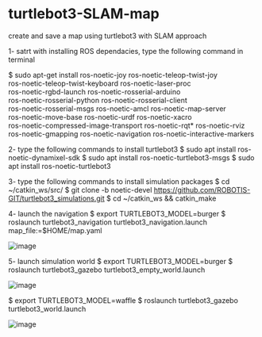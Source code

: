 # turtlebot3-SLAM-map

create and save a map using turtlebot3 with SLAM approach

1- satrt with installing ROS dependacies, type the following command in terminal 

$ sudo apt-get install ros-noetic-joy ros-noetic-teleop-twist-joy \
  ros-noetic-teleop-twist-keyboard ros-noetic-laser-proc \
  ros-noetic-rgbd-launch ros-noetic-rosserial-arduino \
  ros-noetic-rosserial-python ros-noetic-rosserial-client \
  ros-noetic-rosserial-msgs ros-noetic-amcl ros-noetic-map-server \
  ros-noetic-move-base ros-noetic-urdf ros-noetic-xacro \
  ros-noetic-compressed-image-transport ros-noetic-rqt* ros-noetic-rviz \
  ros-noetic-gmapping ros-noetic-navigation ros-noetic-interactive-markers
  
  
  2- type the following commands to install turtlebot3
  $ sudo apt install ros-noetic-dynamixel-sdk
  $ sudo apt install ros-noetic-turtlebot3-msgs
  $ sudo apt install ros-noetic-turtlebot3
  
  
  3- type the following commands to install simulation packages 
  $ cd ~/catkin_ws/src/
  $ git clone -b noetic-devel https://github.com/ROBOTIS-GIT/turtlebot3_simulations.git
  $ cd ~/catkin_ws && catkin_make
  
  4- launch the navigation 
  $ export TURTLEBOT3_MODEL=burger
  $ roslaunch turtlebot3_navigation turtlebot3_navigation.launch map_file:=$HOME/map.yaml
  
  ![image](https://user-images.githubusercontent.com/79508459/183106245-0681d6b5-bdfb-41b5-bc1f-654eac29c5ac.png)

  
  5- launch simulation world
  $ export TURTLEBOT3_MODEL=burger
  $ roslaunch turtlebot3_gazebo turtlebot3_empty_world.launch
  
  ![image](https://user-images.githubusercontent.com/79508459/183106284-b46d6a8b-553f-40a8-aa2e-e193b8fa4619.png)

  
  
  $ export TURTLEBOT3_MODEL=waffle 
  $ roslaunch turtlebot3_gazebo turtlebot3_world.launch
  
 ![image](https://user-images.githubusercontent.com/79508459/183106313-ce71306c-ecd4-4df2-a29f-8deed5824635.png)
 
  
  
  
